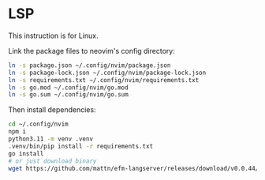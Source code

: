 # LSP

This instruction is for Linux.

Link the package files to neovim's config directory:
```sh
ln -s package.json ~/.config/nvim/package.json
ln -s package-lock.json ~/.config/nvim/package-lock.json
ln -s requirements.txt ~/.config/nvim/requirements.txt
ln -s go.mod ~/.config/nvim/go.mod
ln -s go.sum ~/.config/nvim/go.sum
```

Then install dependencies:
```sh
cd ~/.config/nvim
npm i
python3.11 -m venv .venv
.venv/bin/pip install -r requirements.txt
go install
# or just download binary
wget https://github.com/mattn/efm-langserver/releases/download/v0.0.44/efm-langserver_v0.0.44_linux_amd64.tar.gz
```
